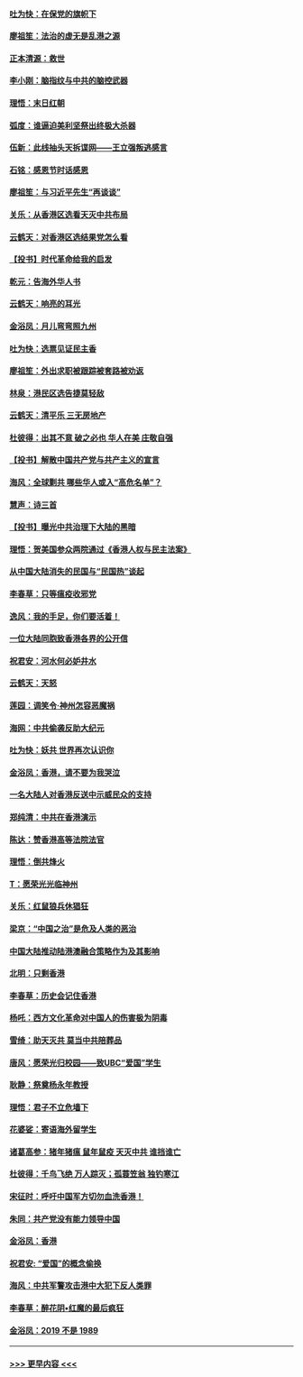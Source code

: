 #### [吐为快：在保党的旗帜下](../pages/nsc993/n11691188.md?t=11301433) 
#### [廖祖笙：法治的虚无是乱港之源](../pages/nsc993/n11690605.md?t=11301433) 
#### [正本清源：救世](../pages/nsc993/n11689134.md?t=11301433) 
#### [李小刚：脑指纹与中共的脑控武器](../pages/nsc993/n11688900.md?t=11301433) 
#### [理悟：末日红朝](../pages/nsc993/n11688829.md?t=11301433) 
#### [弧度：谁逼迫美利坚祭出终极大杀器](../pages/nsc993/n11688735.md?t=11301433) 
#### [伍新：此线抽头天拆谍网——王立强叛逃感言](../pages/nsc993/n11687981.md?t=11301433) 
#### [石铭：感恩节时话感恩](../pages/nsc993/n11687568.md?t=11301433) 
#### [廖祖笙：与习近平先生“再谈谈”](../pages/nsc993/n11687005.md?t=11301433) 
#### [关乐：从香港区选看天灭中共布局](../pages/nsc993/n11686647.md?t=11301433) 
#### [云鹤天：对香港区选结果党怎么看](../pages/nsc993/n11686216.md?t=11301433) 
#### [【投书】时代革命给我的启发](../pages/nsc993/n11684287.md?t=11301433) 
#### [乾元：告海外华人书](../pages/nsc993/n11684044.md?t=11301433) 
#### [云鹤天：响亮的耳光](../pages/nsc993/n11684254.md?t=11301433) 
#### [金浴凤：月儿弯弯照九州](../pages/nsc993/n11684231.md?t=11301433) 
#### [吐为快：选票见证民主香](../pages/nsc993/n11684206.md?t=11301433) 
#### [廖祖笙：外出求职被跟踪被套路被劝返](../pages/nsc993/n11683874.md?t=11301433) 
#### [林泉：港民区选告捷莫轻敌](../pages/nsc993/n11683930.md?t=11301433) 
#### [云鹤天：清平乐 三无房地产](../pages/nsc993/n11681521.md?t=11301433) 
#### [杜彼得：出其不意 破之必也 华人在美 庄敬自强](../pages/nsc993/n11679554.md?t=11301433) 
#### [【投书】解散中国共产党与共产主义的宣言](../pages/nsc993/n11679177.md?t=11301433) 
#### [海风：全球剿共 哪些华人或入“高危名单”？](../pages/nsc993/n11678617.md?t=11301433) 
#### [慧声：诗三首](../pages/nsc993/n11678848.md?t=11301433) 
#### [【投书】曝光中共治理下大陆的黑暗](../pages/nsc993/n11678674.md?t=11301433) 
#### [理悟：贺美国参众两院通过《香港人权与民主法案》](../pages/nsc993/n11678104.md?t=11301433) 
#### [从中国大陆消失的民国与“民国热”谈起](../pages/nsc993/n11678075.md?t=11301433) 
#### [李春草：只等瘟疫收邪党](../pages/nsc993/n11677308.md?t=11301433) 
#### [逸风：我的手足，你们要活着！](../pages/nsc993/n11676352.md?t=11301433) 
#### [一位大陆同胞致香港各界的公开信](../pages/nsc993/n11675761.md?t=11301433) 
#### [祝君安：河水何必妒井水](../pages/nsc993/n11675746.md?t=11301433) 
#### [云鹤天：天怒](../pages/nsc993/n11675718.md?t=11301433) 
#### [莲园：调笑令‧神州怎容恶魔祸](../pages/nsc993/n11675648.md?t=11301433) 
#### [海网：中共偷袭反助大纪元](../pages/nsc993/n11673515.md?t=11301433) 
#### [吐为快：妖共 世界再次认识你](../pages/nsc993/n11673506.md?t=11301433) 
#### [金浴凤：香港，请不要为我哭泣](../pages/nsc993/n11673248.md?t=11301433) 
#### [一名大陆人对香港反送中示威民众的支持](../pages/nsc993/n11672615.md?t=11301433) 
#### [郑纯清：中共在香港演示](../pages/nsc993/n11670539.md?t=11301433) 
#### [陈达：赞香港高等法院法官](../pages/nsc993/n11669542.md?t=11301433) 
#### [理悟：倒共烽火](../pages/nsc993/n11668844.md?t=11301433) 
#### [T：愿荣光光临神州](../pages/nsc993/n11668421.md?t=11301433) 
#### [关乐：红鼠狼兵休猖狂](../pages/nsc993/n11668378.md?t=11301433) 
#### [梁京：“中国之治”是危及人类的恶治](../pages/nsc993/n11668328.md?t=11301433) 
#### [中国大陆推动陆港澳融合策略作为及其影响](../pages/nsc993/n11668157.md?t=11301433) 
#### [北明：只剩香港](../pages/nsc993/n11668002.md?t=11301433) 
#### [李春草：历史会记住香港](../pages/nsc993/n11667927.md?t=11301433) 
#### [杨吒：西方文化革命对中国人的伤害极为阴毒](../pages/nsc993/n11664521.md?t=11301433) 
#### [雪绮：助天灭共 莫当中共陪葬品](../pages/nsc993/n11662650.md?t=11301433) 
#### [唐风：愿荣光归校园——致UBC“爱国”学生](../pages/nsc993/n11662194.md?t=11301433) 
#### [耿静：祭奠杨永年教授](../pages/nsc993/n11662514.md?t=11301433) 
#### [理悟：君子不立危墙下](../pages/nsc993/n11662172.md?t=11301433) 
#### [花婆娑：寄语海外留学生](../pages/nsc993/n11662121.md?t=11301433) 
#### [诸葛高参：猪年猪瘟 鼠年鼠疫 天灭中共 谁挡谁亡](../pages/nsc993/n11661980.md?t=11301433) 
#### [杜彼得：千鸟飞绝 万人踪灭；孤蓑笠翁 独钓寒江](../pages/nsc993/n11661170.md?t=11301433) 
#### [宋征时：呼吁中国军方切勿血洗香港！](../pages/nsc993/n11415318.md?t=11301433) 
#### [朱同：共产党没有能力领导中国](../pages/nsc993/n11660421.md?t=11301433) 
#### [金浴凤：香港](../pages/nsc993/n11660419.md?t=11301433) 
#### [祝君安: “爱国”的概念偷换](../pages/nsc993/n11659706.md?t=11301433) 
#### [海风：中共军警攻击港中大犯下反人类罪](../pages/nsc993/n11659632.md?t=11301433) 
#### [李春草：醉花阴•红魔的最后疯狂](../pages/nsc993/n11659287.md?t=11301433) 
#### [金浴凤：2019 不是 1989](../pages/nsc993/n11657663.md?t=11301433) 

----
#### [ >>> 更早内容 <<< ](../indexes/nsc993-earlier.md)

